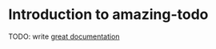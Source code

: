 # Introduction to amazing-todo

TODO: write [great documentation](http://jacobian.org/writing/what-to-write/)
